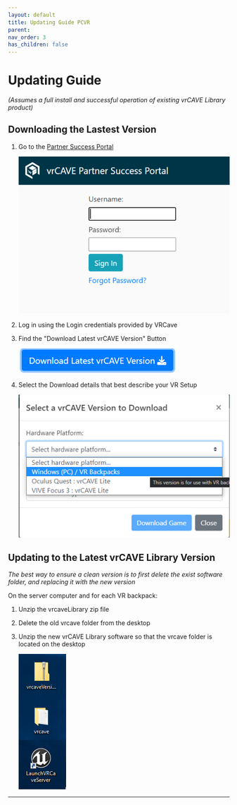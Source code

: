 ```yaml
---
layout: default
title: Updating Guide PCVR
parent: 
nav_order: 3
has_children: false
---
```


# Updating Guide

*(Assumes a full install and successful operation of existing vrCAVE Library product)*

## Downloading the Lastest Version 

1. Go to the [Partner Success Portal](https://partnersuccess.vrcave.ca/) 

	![](media/CSP/CustomerSuccessPortalLogin.PNG)

2. Log in using the Login credentials provided by VRCave

3. Find the "Download Latest vrCAVE Version" Button

	![](media/CSP/CSP_DownloadButton.PNG)
	
4. Select the Download details that best describe your VR Setup

	![](media/CSP_DownloadDetails.png)

## Updating to the Latest vrCAVE Library Version

*The best way to ensure a clean version is to first delete the exist software folder, and replacing it with the new version*

On the server computer and for each VR backpack:
1. Unzip the vrcaveLibrary zip file 

2. Delete the old vrcave folder from the desktop

3. Unzip the new vrCAVE Library software so that the vrcave folder is located on the desktop

    ![](media/server_computer_setup.png)

----
<!--
## Updating your License Information

1. On the server computer, download your version of the license setup script from the Customer Success Portal.

	![](media/CSP/CSP_DownloadLicensearrow.png)

2.  Place the .bat file on your desktop and double-click to run

    ![](media/licenseUpdate1.png)

3. You should receive a message stating "Updated license information successfully"

    ![](media/licenseUpdate2.png)


-->